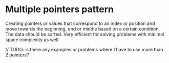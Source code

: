 # Multiple pointers pattern

Creating pointers or values that correspond to an index or position and move towards the beginning, end or middle based on a certain condition. The data should be sorted.
Very efficient for solving problems with minimal space complexity as well.

// TODO: is there any examples or problems where I have to use more than 2 pointers?
